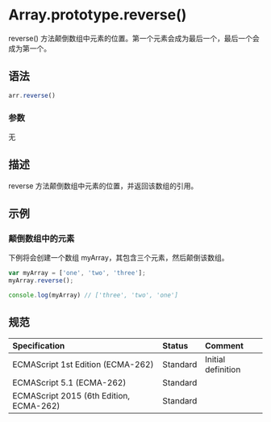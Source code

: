 # Array.prototype.reverse()

reverse() 方法颠倒数组中元素的位置。第一个元素会成为最后一个，最后一个会成为第一个。

## 语法

```javascript
arr.reverse()
```

### 参数

无

## 描述

reverse 方法颠倒数组中元素的位置，并返回该数组的引用。

## 示例

### 颠倒数组中的元素

下例将会创建一个数组 myArray，其包含三个元素，然后颠倒该数组。

```javascript
var myArray = ['one', 'two', 'three'];
myArray.reverse();

console.log(myArray) // ['three', 'two', 'one']
```

## 规范

| Specification                           | Status   | Comment            |
|:----------------------------------------|:---------|:-------------------|
| ECMAScript 1st Edition (ECMA-262)       | Standard | Initial definition |
| ECMAScript 5.1 (ECMA-262)               | Standard |                    |
| ECMAScript 2015 (6th Edition, ECMA-262) | Standard |                    |